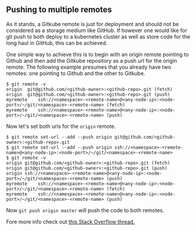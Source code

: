 ## Pushing to multiple remotes

As it stands, a Gitkube remote is just for deployment and should not be considered as a storage medium like GitHub.
If however one would like for git push to both deploy to a kubernetes cluster as well as store code for the long haul in GitHub,
this can be achieved.

One simple way to achieve this is to begin with an origin remote pointing to Github and then add the Gitkube repository as a push
url for the origin remote. The following example presumes that you already have two remotes: one pointing to Github and the other
to Gitkube.

```
$ git remote -v
origin  git@github.com/<github-owner>:<github-repo>.git (fetch)
origin  git@github.com/<github-owner>:<github-repo>.git (push)
myremote	ssh://<namespace>-<remote-name>@<any-node-ip>:<node-port>/~/git/<namespace>-<remote-name> (fetch)
myremote	ssh://<namespace>-<remote-name>@<any-node-ip>:<node-port>/~/git/<namespace>-<remote-name> (push)
```

Now let's set both urls for the `origin` remote.

```
$ git remote set-url --add --push origin git@github.com/<github-owner>:<github-repo>.git
$ git remote set-url --add --push origin ssh://<namespace>-<remote-name>@<any-node-ip>:<node-port>/~/git/<namespace>-<remote-name>
$ git remote -v
origin git@github.com/<github-owner>:<github-repo>.git (fetch)
origin git@github.com/<github-owner>:<github-repo>.git (push)
origin ssh://<namespace>-<remote-name>@<any-node-ip>:<node-port>/~/git/<namespace>-<remote-name> (push)
myremote	ssh://<namespace>-<remote-name>@<any-node-ip>:<node-port>/~/git/<namespace>-<remote-name> (fetch)
myremote	ssh://<namespace>-<remote-name>@<any-node-ip>:<node-port>/~/git/<namespace>-<remote-name> (push)
```

Now `git push origin master` will push the code to both remotes.

Fore more info check out [this Stack Overflow thread.](https://stackoverflow.com/questions/14290113/git-pushing-code-to-two-remotes)
